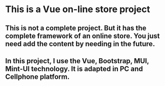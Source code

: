 # This is a Vue on-line store project

## This is not a complete project. But it has the complete framework of an online store. You just need add the content by needing in the future.
## In this project, I use the Vue, Bootstrap, MUI, Mint-UI technology. It is adapted in PC and Cellphone platform.
